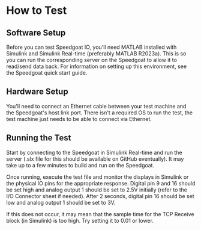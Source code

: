 # How to Test

## Software Setup
Before you can test Speedgoat IO, you'll need MATLAB installed with Simulink and Simulink Real-time (preferably MATLAB 
R2023a). This is so you can run the corresponding server on the Speedgoat to allow it to read/send data back. For 
information on setting up this environment, see the Speedgoat quick start guide.

## Hardware Setup
You'll need to connect an Ethernet cable between your test machine and the Speedgoat's host link port. There isn't a
required OS to run the test, the test machine just needs to be able to connect via Ethernet.

## Running the Test
Start by connecting to the Speedgoat in Simulink Real-time and run the server (.slx file for this should be available on
GitHub eventually). It may take up to a few minutes to build and run on the Speedgoat.

Once running, execute the test file and monitor the displays in Simulink or the physical IO pins for the appropriate 
response. Digital pin 9 and 16 should be set high and analog output 1 should be set to 2.5V initially (refer to the I/O 
Connector sheet if needed). After 2 seconds, digital pin 16 should be set low and analog output 1 should be set to 3V.

If this does not occur, it may mean that the sample time for the TCP Receive block (in Simulink) is too high. Try 
setting it to 0.01 or lower.